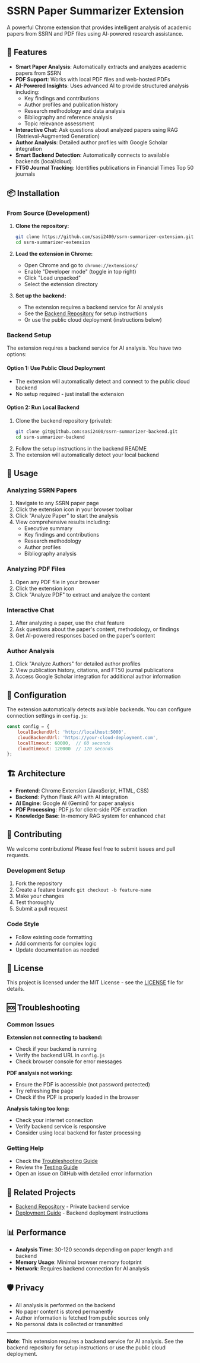 # SSRN Paper Summarizer Extension

A powerful Chrome extension that provides intelligent analysis of academic papers from SSRN and PDF files using AI-powered research assistance.

## 🚀 Features

- **Smart Paper Analysis**: Automatically extracts and analyzes academic papers from SSRN
- **PDF Support**: Works with local PDF files and web-hosted PDFs
- **AI-Powered Insights**: Uses advanced AI to provide structured analysis including:
  - Key findings and contributions
  - Author profiles and publication history
  - Research methodology and data analysis
  - Bibliography and reference analysis
  - Topic relevance assessment
- **Interactive Chat**: Ask questions about analyzed papers using RAG (Retrieval-Augmented Generation)
- **Author Analysis**: Detailed author profiles with Google Scholar integration
- **Smart Backend Detection**: Automatically connects to available backends (local/cloud)
- **FT50 Journal Tracking**: Identifies publications in Financial Times Top 50 journals

## 📦 Installation

### From Source (Development)

1. **Clone the repository:**
   ```bash
   git clone https://github.com/sasi2400/ssrn-summarizer-extension.git
   cd ssrn-summarizer-extension
   ```

2. **Load the extension in Chrome:**
   - Open Chrome and go to `chrome://extensions/`
   - Enable "Developer mode" (toggle in top right)
   - Click "Load unpacked"
   - Select the extension directory

3. **Set up the backend:**
   - The extension requires a backend service for AI analysis
   - See the [Backend Repository](https://github.com/sasi2400/ssrn-summarizer-backend) for setup instructions
   - Or use the public cloud deployment (instructions below)

### Backend Setup

The extension requires a backend service for AI analysis. You have two options:

#### Option 1: Use Public Cloud Deployment
- The extension will automatically detect and connect to the public cloud backend
- No setup required - just install the extension

#### Option 2: Run Local Backend
1. Clone the backend repository (private):
   ```bash
   git clone git@github.com:sasi2400/ssrn-summarizer-backend.git
   cd ssrn-summarizer-backend
   ```
2. Follow the setup instructions in the backend README
3. The extension will automatically detect your local backend

## 🎯 Usage

### Analyzing SSRN Papers
1. Navigate to any SSRN paper page
2. Click the extension icon in your browser toolbar
3. Click "Analyze Paper" to start the analysis
4. View comprehensive results including:
   - Executive summary
   - Key findings and contributions
   - Research methodology
   - Author profiles
   - Bibliography analysis

### Analyzing PDF Files
1. Open any PDF file in your browser
2. Click the extension icon
3. Click "Analyze PDF" to extract and analyze the content

### Interactive Chat
1. After analyzing a paper, use the chat feature
2. Ask questions about the paper's content, methodology, or findings
3. Get AI-powered responses based on the paper's content

### Author Analysis
1. Click "Analyze Authors" for detailed author profiles
2. View publication history, citations, and FT50 journal publications
3. Access Google Scholar integration for additional author information

## 🔧 Configuration

The extension automatically detects available backends. You can configure connection settings in `config.js`:

```javascript
const config = {
    localBackendUrl: 'http://localhost:5000',
    cloudBackendUrl: 'https://your-cloud-deployment.com',
    localTimeout: 60000,  // 60 seconds
    cloudTimeout: 120000  // 120 seconds
};
```

## 🏗️ Architecture

- **Frontend**: Chrome Extension (JavaScript, HTML, CSS)
- **Backend**: Python Flask API with AI integration
- **AI Engine**: Google AI (Gemini) for paper analysis
- **PDF Processing**: PDF.js for client-side PDF extraction
- **Knowledge Base**: In-memory RAG system for enhanced chat

## 🤝 Contributing

We welcome contributions! Please feel free to submit issues and pull requests.

### Development Setup
1. Fork the repository
2. Create a feature branch: `git checkout -b feature-name`
3. Make your changes
4. Test thoroughly
5. Submit a pull request

### Code Style
- Follow existing code formatting
- Add comments for complex logic
- Update documentation as needed

## 📄 License

This project is licensed under the MIT License - see the [LICENSE](LICENSE) file for details.

## 🆘 Troubleshooting

### Common Issues

**Extension not connecting to backend:**
- Check if your backend is running
- Verify the backend URL in `config.js`
- Check browser console for error messages

**PDF analysis not working:**
- Ensure the PDF is accessible (not password protected)
- Try refreshing the page
- Check if the PDF is properly loaded in the browser

**Analysis taking too long:**
- Check your internet connection
- Verify backend service is responsive
- Consider using local backend for faster processing

### Getting Help

- Check the [Troubleshooting Guide](TROUBLESHOOTING_GUIDE.md)
- Review the [Testing Guide](TESTING_GUIDE.md)
- Open an issue on GitHub with detailed error information

## 🔗 Related Projects

- [Backend Repository](https://github.com/sasi2400/ssrn-summarizer-backend) - Private backend service
- [Deployment Guide](DEPLOYMENT_README.md) - Backend deployment instructions

## 📊 Performance

- **Analysis Time**: 30-120 seconds depending on paper length and backend
- **Memory Usage**: Minimal browser memory footprint
- **Network**: Requires backend connection for AI analysis

## 🛡️ Privacy

- All analysis is performed on the backend
- No paper content is stored permanently
- Author information is fetched from public sources only
- No personal data is collected or transmitted

---

**Note**: This extension requires a backend service for AI analysis. See the backend repository for setup instructions or use the public cloud deployment.
